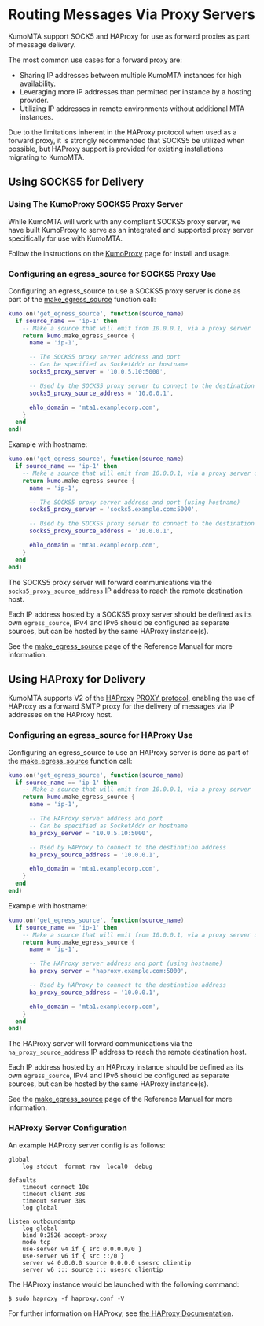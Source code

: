 # Routing Messages Via Proxy Servers

KumoMTA support SOCK5 and HAProxy for use as forward proxies as part of message delivery.

The most common use cases for a forward proxy are:

* Sharing IP addresses between multiple KumoMTA instances for high availability.
* Leveraging more IP addresses than permitted per instance by a hosting provider.
* Utilizing IP addresses in remote environments without additional MTA instances.

Due to the limitations inherent in the HAProxy protocol when used as a forward proxy, it is strongly recommended that SOCKS5 be utilized when possible, but HAProxy support is provided for existing installations migrating to KumoMTA.

## Using SOCKS5 for Delivery

### Using The KumoProxy SOCKS5 Proxy Server

While KumoMTA will work with any compliant SOCKS5 proxy server, we have built KumoProxy to serve as an integrated and supported proxy server specifically for use with KumoMTA.

Follow the instructions on the [KumoProxy](kumo-proxy.md) page for install and usage.

### Configuring an egress_source for SOCKS5 Proxy Use

Configuring an egress_source to use a SOCKS5 proxy server is done as part of
the [make_egress_source](../../reference/kumo/make_egress_source/index.md) function
call:

```lua
kumo.on('get_egress_source', function(source_name)
  if source_name == 'ip-1' then
    -- Make a source that will emit from 10.0.0.1, via a proxy server
    return kumo.make_egress_source {
      name = 'ip-1',

      -- The SOCKS5 proxy server address and port
      -- Can be specified as SocketAddr or hostname
      socks5_proxy_server = '10.0.5.10:5000',

      -- Used by the SOCKS5 proxy server to connect to the destination address
      socks5_proxy_source_address = '10.0.0.1',

      ehlo_domain = 'mta1.examplecorp.com',
    }
  end
end)
```

Example with hostname:

```lua
kumo.on('get_egress_source', function(source_name)
  if source_name == 'ip-1' then
    -- Make a source that will emit from 10.0.0.1, via a proxy server using hostname
    return kumo.make_egress_source {
      name = 'ip-1',

      -- The SOCKS5 proxy server address and port (using hostname)
      socks5_proxy_server = 'socks5.example.com:5000',

      -- Used by the SOCKS5 proxy server to connect to the destination address
      socks5_proxy_source_address = '10.0.0.1',

      ehlo_domain = 'mta1.examplecorp.com',
    }
  end
end)
```

The SOCKS5 proxy server will forward communications via the
`socks5_proxy_source_address` IP address to reach the remote destination host.

Each IP address hosted by a SOCKS5 proxy server should be defined as its own
`egress_source`, IPv4 and IPv6 should be configured as separate sources, but
can be hosted by the same HAProxy instance(s).

See the [make_egress_source](../../reference/kumo/make_egress_source/index.md)
page of the Reference Manual for more information.

## Using HAProxy for Delivery

KumoMTA supports V2 of the [HAProxy](https://www.haproxy.org/) [PROXY
protocol](https://www.haproxy.org/download/2.7/doc/proxy-protocol.txt),
enabling the use of HAProxy as a forward SMTP proxy for the delivery of
messages via IP addresses on the HAProxy host.

### Configuring an egress_source for HAProxy Use

Configuring an egress_source to use an HAProxy server is done as part of the
[make_egress_source](../../reference/kumo/make_egress_source/index.md) function call:

```lua
kumo.on('get_egress_source', function(source_name)
  if source_name == 'ip-1' then
    -- Make a source that will emit from 10.0.0.1, via a proxy server
    return kumo.make_egress_source {
      name = 'ip-1',

      -- The HAProxy server address and port
      -- Can be specified as SocketAddr or hostname
      ha_proxy_server = '10.0.5.10:5000',

      -- Used by HAProxy to connect to the destination address
      ha_proxy_source_address = '10.0.0.1',

      ehlo_domain = 'mta1.examplecorp.com',
    }
  end
end)
```

Example with hostname:

```lua
kumo.on('get_egress_source', function(source_name)
  if source_name == 'ip-1' then
    -- Make a source that will emit from 10.0.0.1, via a proxy server using hostname
    return kumo.make_egress_source {
      name = 'ip-1',

      -- The HAProxy server address and port (using hostname)
      ha_proxy_server = 'haproxy.example.com:5000',

      -- Used by HAProxy to connect to the destination address
      ha_proxy_source_address = '10.0.0.1',

      ehlo_domain = 'mta1.examplecorp.com',
    }
  end
end)
```

The HAProxy server will forward communications via the
`ha_proxy_source_address` IP address to reach the remote destination host.

Each IP address hosted by an HAProxy instance should be defined as its own
`egress_source`, IPv4 and IPv6 should be configured as separate sources, but
can be hosted by the same HAProxy instance(s).

See the [make_egress_source](../../reference/kumo/make_egress_source/index.md)
page of the Reference Manual for more information.

### HAProxy Server Configuration

An example HAProxy server config is as follows:

```
global
    log stdout  format raw  local0  debug

defaults
    timeout connect 10s
    timeout client 30s
    timeout server 30s
    log global

listen outboundsmtp
    log global
    bind 0:2526 accept-proxy
    mode tcp
    use-server v4 if { src 0.0.0.0/0 }
    use-server v6 if { src ::/0 }
    server v4 0.0.0.0 source 0.0.0.0 usesrc clientip
    server v6 ::: source ::: usesrc clientip
```

The HAProxy instance would be launched with the following command:

```console
$ sudo haproxy -f haproxy.conf -V
```

For further information on HAProxy, see [the HAProxy Documentation](http://docs.haproxy.org/dev/intro.html).
